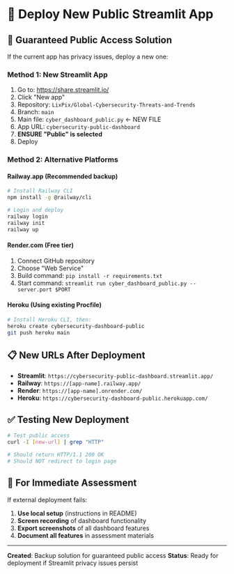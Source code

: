 # 🚀 Deploy New Public Streamlit App

## 🎯 **Guaranteed Public Access Solution**

If the current app has privacy issues, deploy a new one:

### **Method 1: New Streamlit App**
1. Go to: https://share.streamlit.io/
2. Click "New app"
3. Repository: `LixPix/Global-Cybersecurity-Threats-and-Trends`
4. Branch: `main`
5. Main file: `cyber_dashboard_public.py` ← NEW FILE
6. App URL: `cybersecurity-public-dashboard`
7. **ENSURE "Public" is selected**
8. Deploy

### **Method 2: Alternative Platforms**

#### **Railway.app** (Recommended backup)
```bash
# Install Railway CLI
npm install -g @railway/cli

# Login and deploy
railway login
railway init
railway up
```

#### **Render.com** (Free tier)
1. Connect GitHub repository
2. Choose "Web Service"
3. Build command: `pip install -r requirements.txt`
4. Start command: `streamlit run cyber_dashboard_public.py --server.port $PORT`

#### **Heroku** (Using existing Procfile)
```bash
# Install Heroku CLI, then:
heroku create cybersecurity-dashboard-public
git push heroku main
```

## 📋 **New URLs After Deployment**
- **Streamlit**: `https://cybersecurity-public-dashboard.streamlit.app/`
- **Railway**: `https://[app-name].railway.app/`
- **Render**: `https://[app-name].onrender.com/`
- **Heroku**: `https://cybersecurity-dashboard-public.herokuapp.com/`

## ✅ **Testing New Deployment**
```bash
# Test public access
curl -I [new-url] | grep "HTTP"

# Should return HTTP/1.1 200 OK
# Should NOT redirect to login page
```

## 🎯 **For Immediate Assessment**
If external deployment fails:
1. **Use local setup** (instructions in README)
2. **Screen recording** of dashboard functionality
3. **Export screenshots** of all dashboard features
4. **Document all features** in assessment materials

---
**Created**: Backup solution for guaranteed public access
**Status**: Ready for deployment if Streamlit privacy issues persist
